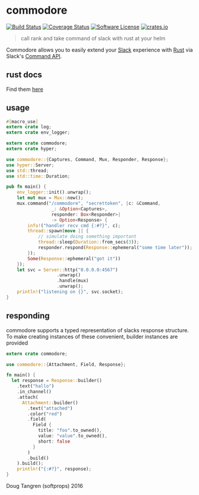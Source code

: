 # commodore

[![Build Status](https://travis-ci.org/softprops/commodore.svg?branch=master)](https://travis-ci.org/softprops/commodore) [![Coverage Status](https://coveralls.io/repos/github/softprops/commodore/badge.svg?branch=master)](https://coveralls.io/github/softprops/commodore?branch=master) [![Software License](https://img.shields.io/badge/license-MIT-brightgreen.svg)](LICENSE) [![crates.io](http://meritbadge.herokuapp.com/commodore)](https://crates.io/crates/commodore)

> call rank and take command of slack with rust at your helm

Commodore allows you to easily extend your [Slack](https://slack.com/) experience with [Rust](https://www.rust-lang.org/) via Slack's [Command API](https://api.slack.com/slash-commands).

## rust docs

Find them [here](https://softprops.github.io/commodore)

## usage

```rust
#[macro_use]
extern crate log;
extern crate env_logger;

extern crate commodore;
extern crate hyper;

use commodore::{Captures, Command, Mux, Responder, Response};
use hyper::Server;
use std::thread;
use std::time::Duration;

pub fn main() {
    env_logger::init().unwrap();
    let mut mux = Mux::new();
    mux.command("/commodore", "secrettoken", |c: &Command,
                 _: &Option<Captures>,
                 responder: Box<Responder>|
                 -> Option<Response> {
        info!("handler recv cmd {:#?}", c);
        thread::spawn(move || {
            // simulate doing something important
            thread::sleep(Duration::from_secs(3));
            responder.respond(Response::ephemeral("some time later"));
        });
        Some(Response::ephemeral("got it"))
    });
    let svc = Server::http("0.0.0.0:4567")
                   .unwrap()
                   .handle(mux)
                   .unwrap();
    println!("listening on {}", svc.socket);
}
```

## responding

commodore supports a typed representation of slacks response structure. To
make creating instances of these convenient, builder instances are provided

```rust
extern crate commodore;

use commodore::{Attachment, Field, Response};

fn main() {
  let response = Response::builder()
    .text("hallo")
    .in_channel()
    .attach(
      Attachment::builder()
        .text("attached")
        .color("red")
        .field(
          Field {
            title: "foo".to_owned(),
            value: "value".to_owned(),
            short: false
          }
        )
        .build()
    ).build();
    println!("{:#?}", response);
}
```

Doug Tangren (softprops) 2016

